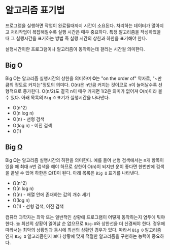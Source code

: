 # 알고리즘 표기법

프로그램을 실행하면 작업이 완료될때까지 시간이 소요된다. 처리하는 데이터가 많아지고 처리작업이 복잡해질수록 실행 시간은 매우 중요하다. 특정 알고리즘을 작성하였을 때 그 실행시간을 표기하는 방법 즉 실행 시간의 상한과 하한을 표기해야 한다.

실행시간이란 프로그램이나 알고리즘이 동작하는데 걸리는 시간읠 의미한다.

## Big O

Big O는 알고리즘 실행시간의 상한을 의미하며 **O**는 "on the order of" 약자로, "~만큼의 정도로 커지는"정도의 의미다. O(n)은 n만큼 커지는 것이므로 n이 늘어날수록 선형적으로 증가한다. O(n/2)도 결국 n이 매우 커지면 1/2은 의미가 없어져 O(n)이라 볼 수 있다. 아래 목록의 `Big O` 표기가 실행시간을 나타낸다.

- O(n^2)
- O(n log n)
- O(n) - 선형 검색
- O(log n) - 이진 검색
- O(1)

## Big Ω

Big Ω는 알고리즘 실행시간의 하한을 의미한다. 예를 들어 선형 검색에서는 n개 항목이 있을 때 최대 n번 검색을 해야 하므로 상한이 O(n)이 되지만 운이 좋다면 한번만에 검색을 끝낼 수 있어 하한은 Ω(1)이 된다.
아래 목록은 `Big Ω` 표기를 나타낸다.

- Ω(n^2)
- Ω(n log n)
- Ω(n) - 배열 안에 존재하는 값의 개수 세기
- Ω(log n)
- Ω(1) - 선형 검색, 이진 검색

컴퓨터 과학자는 최악 또는 일반적인 상황에 프로그램이 어떻게 동작하는지 염두에 둬야한다. 늘 최선의 상황이 일어날 순 없으므로 `Big-O`와 상한선을 더 신경써야 한다. 경우에 따라서는 최악의 상황임과 동시에 최선의 상황인 경우가
있다. 따라서 `Big O` 알고리즘인지 `Big Ω` 알고리즘인지 보다 상황에 맞게 적절한 알고리즘을 구현하는 능력이 중요하다.

